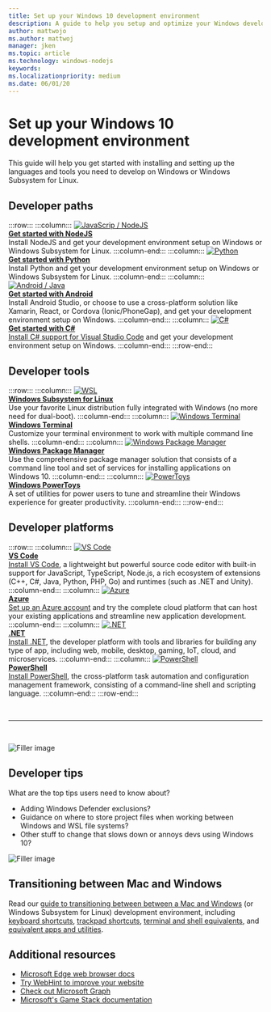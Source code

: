```yaml
---
title: Set up your Windows 10 development environment
description: A guide to help you setup and optimize your Windows development environment. We will get you started installing the languages and tools that you need to develop using Windows or Windows Subsystem for Linux.
author: mattwojo 
ms.author: mattwoj 
manager: jken
ms.topic: article
ms.technology: windows-nodejs
keywords: 
ms.localizationpriority: medium
ms.date: 06/01/20
---
```


# Set up your Windows 10 development environment

This guide will help you get started with installing and setting up the languages and tools you need to develop on Windows or Windows Subsystem for Linux.

## Developer paths

:::row:::
    :::column:::
       [![JavaScrip / NodeJS](../images/nodejs.png)](https://docs.microsoft.com/windows/nodejs)<br>
        **[Get started with NodeJS](https://docs.microsoft.com/windows/nodejs)**<br>
        Install NodeJS and get your development environment setup on Windows or Windows Subsystem for Linux.
    :::column-end:::
    :::column:::
       [![Python](../images/python.png)](https://docs.microsoft.com/windows/python)<br>
        **[Get started with Python](https://docs.microsoft.com/windows/python)**<br>
        Install Python and get your development environment setup on Windows or Windows Subsystem for Linux.
    :::column-end:::
    :::column:::
       [![Android / Java](../images/android-java.png)](https://docs.microsoft.com/windows/android)<br>
        **[Get started with Android](https://docs.microsoft.com/windows/android)**<br>
        Install Android Studio, or choose to use a cross-platform solution like Xamarin, React, or Cordova (Ionic/PhoneGap), and get your development environment setup on Windows.
    :::column-end:::
    :::column:::
       [![C#](../images/c-sharp.png)](https://docs.microsoft.com/dotnet/csharp/)<br>
        **[Get started with C#](https://docs.microsoft.com/dotnet/csharp/)**<br>
        [Install C# support for Visual Studio Code](https://code.visualstudio.com/docs/languages/csharp) and get your development environment setup on Windows.
    :::column-end:::
:::row-end:::

## Developer tools

:::row:::
    :::column:::
       [![WSL](../images/windows-linux-dev-env.png)](https://docs.microsoft.com/windows/wsl/)<br>
        **[Windows Subsystem for Linux](https://docs.microsoft.com/windows/wsl/)**<br>
        Use your favorite Linux distribution fully integrated with Windows (no more need for dual-boot).
    :::column-end:::
    :::column:::
       [![Windows Terminal](../images/terminal.png)](https://docs.microsoft.com/windows/terminal/)<br>
        **[Windows Terminal](https://docs.microsoft.com/windows/terminal/)**<br>
        Customize your terminal environment to work with multiple command line shells.
    :::column-end:::
    :::column:::
       [![Windows Package Manager](../images/winget.png)](https://docs.microsoft.com/windows/package-manager/)<br>
        **[Windows Package Manager](https://docs.microsoft.com/windows/package-manager/)**<br>
        Use the comprehensive package manager solution that consists of a command line tool and set of services for installing applications on Windows 10.
    :::column-end:::
    :::column:::
       [![PowerToys](../images/powertoys.png)](https://github.com/microsoft/PowerToys)<br>
        **[Windows PowerToys](https://github.com/microsoft/PowerToys)**<br>
        A set of utilities for power users to tune and streamline their Windows experience for greater productivity.
    :::column-end:::
:::row-end:::

## Developer platforms

:::row:::
    :::column:::
       [![VS Code](../images/vscode.png)](https://code.visualstudio.com/docs)<br>
        **[VS Code](https://code.visualstudio.com/docs)**<br>
        [Install VS Code](https://code.visualstudio.com/download), a lightweight but powerful source code editor with built-in support for JavaScript, TypeScript, Node.js, a rich ecosystem of extensions (C++, C#, Java, Python, PHP, Go) and runtimes (such as .NET and Unity).
    :::column-end:::
    :::column:::
       [![Azure](../images/azure.png)](https://docs.microsoft.com/azure/guides/developer/azure-developer-guide)<br>
        **[Azure](https://docs.microsoft.com/azure/guides/developer/azure-developer-guide)**<br>
        [Set up an Azure account](https://azure.microsoft.com/free/) and try the complete cloud platform that can host your existing applications and streamline new application development.
    :::column-end:::
    :::column:::
       [![.NET](../images/net.png)](https://dotnet.microsoft.com/)<br>
        **[.NET](https://dotnet.microsoft.com/)**<br>
        [Install .NET](https://dotnet.microsoft.com/download), the developer platform with tools and libraries for building any type of app, including web, mobile, desktop, gaming, IoT, cloud, and microservices.
    :::column-end:::
    :::column:::
       [![PowerShell](../images/powershell.png)](https://docs.microsoft.com/powershell/)<br>
        **[PowerShell](https://docs.microsoft.com/powershell/)**<br>
        [Install PowerShell](https://docs.microsoft.com/powershell/scripting/install/installing-powershell?view=powershell-7), the cross-platform task automation and configuration management framework, consisting of a command-line shell and scripting language.
    :::column-end:::
:::row-end:::

<br>

---

<br>

![Filler image](../images/flashy-office.png)

## Developer tips

What are the top tips users need to know about?

* Adding Windows Defender exclusions?
* Guidance on where to store project files when working between Windows and WSL file systems?
* Other stuff to change that slows down or annoys devs using Windows 10?

![Filler image](../images/flashy-office2.png)

## Transitioning between Mac and Windows

Read our [guide to transitioning between between a Mac and Windows](https://docs.microsoft.com/windows/dev-environment/mac-to-windows) (or Windows Subsystem for Linux) development environment, including [keyboard shortcuts](https://docs.microsoft.com/windows/dev-environment/mac-to-windows#keyboard-shortcuts), [trackpad shortcuts](https://docs.microsoft.com/windows/dev-environment/mac-to-windows#trackpad-shortcuts), [terminal and shell equivalents](https://docs.microsoft.com/windows/dev-environment/mac-to-windows#terminal-and-shell), and [equivalent apps and utilities](https://docs.microsoft.com/windows/dev-environment/mac-to-windows#apps-and-utilities).

## Additional resources

* [Microsoft Edge web browser docs](https://docs.microsoft.com/microsoft-edge/)
* [Try WebHint to improve your website](https://webhint.io/)
* [Check out Microsoft Graph](https://docs.microsoft.com/graph/)
* [Microsoft's Game Stack documentation](https://docs.microsoft.com/gaming/)